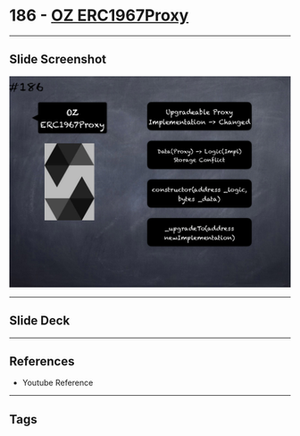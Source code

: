 # 186 - [OZ ERC1967Proxy](OZ%20ERC1967Proxy.md)


___
## Slide Screenshot
![186.png](../images/solidity201/186.png)
___
## Slide Deck

___
## References
- Youtube Reference
___
## Tags
